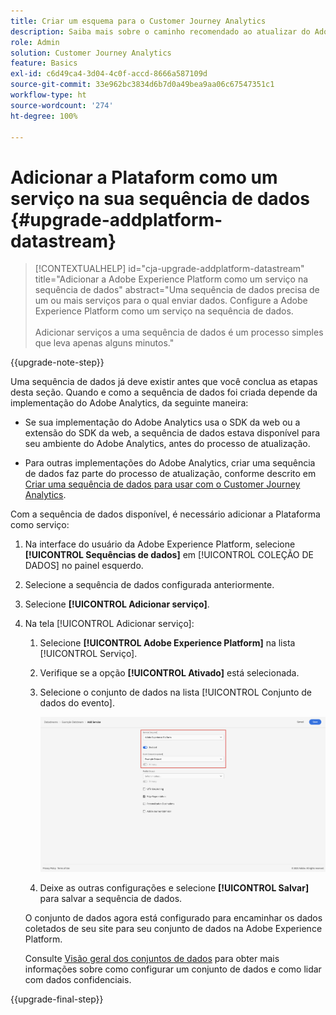 ```yaml
---
title: Criar um esquema para o Customer Journey Analytics
description: Saiba mais sobre o caminho recomendado ao atualizar do Adobe Analytics para o Customer Journey Analytics
role: Admin
solution: Customer Journey Analytics
feature: Basics
exl-id: c6d49ca4-3d04-4c0f-accd-8666a587109d
source-git-commit: 33e962bc3834d6b7d0a49bea9aa06c67547351c1
workflow-type: ht
source-wordcount: '274'
ht-degree: 100%

---
```


# Adicionar a Plataform como um serviço na sua sequência de dados {#upgrade-addplatform-datastream}

<!-- markdownlint-disable MD034 -->

>[!CONTEXTUALHELP]
>id="cja-upgrade-addplatform-datastream"
>title="Adicionar a Adobe Experience Platform como um serviço na sequência de dados"
>abstract="Uma sequência de dados precisa de um ou mais serviços para o qual enviar dados. Configure a Adobe Experience Platform como um serviço na sequência de dados.<br><br>Adicionar serviços a uma sequência de dados é um processo simples que leva apenas alguns minutos."

<!-- markdownlint-enable MD034 -->

{{upgrade-note-step}}

<!-- Should we single source this instead of duplicate it? The following steps were copied from: /help/data-ingestion/aepwebsdk.md-->

Uma sequência de dados já deve existir antes que você conclua as etapas desta seção. Quando e como a sequência de dados foi criada depende da implementação do Adobe Analytics, da seguinte maneira:

* Se sua implementação do Adobe Analytics usa o SDK da web ou a extensão do SDK da web, a sequência de dados estava disponível para seu ambiente do Adobe Analytics, antes do processo de atualização.

* Para outras implementações do Adobe Analytics, criar uma sequência de dados faz parte do processo de atualização, conforme descrito em [Criar uma sequência de dados para usar com o Customer Journey Analytics](/help/getting-started/cja-upgrade/cja-upgrade-datastream.md).

Com a sequência de dados disponível, é necessário adicionar a Plataforma como serviço:

1. Na interface do usuário da Adobe Experience Platform, selecione **[!UICONTROL Sequências de dados]** em [!UICONTROL COLEÇÃO DE DADOS] no painel esquerdo.

1. Selecione a sequência de dados configurada anteriormente. <!--true?-->

1. Selecione **[!UICONTROL Adicionar serviço]**.

1. Na tela [!UICONTROL Adicionar serviço]:

   1. Selecione **[!UICONTROL Adobe Experience Platform]** na lista [!UICONTROL Serviço].

   1. Verifique se a opção **[!UICONTROL Ativado]** está selecionada.

   1. Selecione o conjunto de dados na lista [!UICONTROL Conjunto de dados do evento].

      ![Serviço da AEP de sequência de dados](./assets/datastream-aep-service.png)

   1. Deixe as outras configurações e selecione **[!UICONTROL Salvar]** para salvar a sequência de dados.

   O conjunto de dados agora está configurado para encaminhar os dados coletados de seu site para seu conjunto de dados na Adobe Experience Platform.

   Consulte [Visão geral dos conjuntos de dados](https://experienceleague.adobe.com/docs/experience-platform/datastreams/overview.html) para obter mais informações sobre como configurar um conjunto de dados e como lidar com dados confidenciais.

{{upgrade-final-step}}
